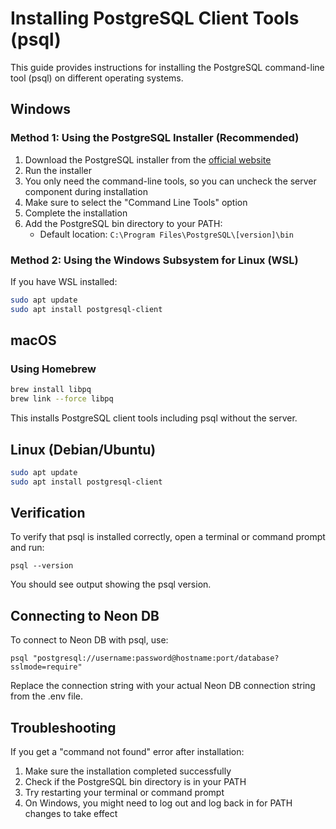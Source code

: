 # Installing PostgreSQL Client Tools (psql)

This guide provides instructions for installing the PostgreSQL command-line tool (psql) on different operating systems.

## Windows

### Method 1: Using the PostgreSQL Installer (Recommended)

1. Download the PostgreSQL installer from the [official website](https://www.postgresql.org/download/windows/)
2. Run the installer
3. You only need the command-line tools, so you can uncheck the server component during installation
4. Make sure to select the "Command Line Tools" option
5. Complete the installation
6. Add the PostgreSQL bin directory to your PATH:
   - Default location: `C:\Program Files\PostgreSQL\[version]\bin`

### Method 2: Using the Windows Subsystem for Linux (WSL)

If you have WSL installed:

```bash
sudo apt update
sudo apt install postgresql-client
```

## macOS

### Using Homebrew

```bash
brew install libpq
brew link --force libpq
```

This installs PostgreSQL client tools including psql without the server.

## Linux (Debian/Ubuntu)

```bash
sudo apt update
sudo apt install postgresql-client
```

## Verification

To verify that psql is installed correctly, open a terminal or command prompt and run:

```
psql --version
```

You should see output showing the psql version.

## Connecting to Neon DB

To connect to Neon DB with psql, use:

```
psql "postgresql://username:password@hostname:port/database?sslmode=require"
```

Replace the connection string with your actual Neon DB connection string from the .env file.

## Troubleshooting

If you get a "command not found" error after installation:

1. Make sure the installation completed successfully
2. Check if the PostgreSQL bin directory is in your PATH
3. Try restarting your terminal or command prompt
4. On Windows, you might need to log out and log back in for PATH changes to take effect 